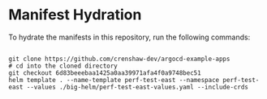 
# Manifest Hydration

To hydrate the manifests in this repository, run the following commands:

```shell

git clone https://github.com/crenshaw-dev/argocd-example-apps
# cd into the cloned directory
git checkout 6d83beeebaa1425a0aa39971afa4f0a9748bec51
helm template . --name-template perf-test-east --namespace perf-test-east --values ./big-helm/perf-test-east-values.yaml --include-crds
```